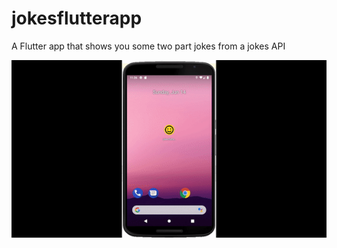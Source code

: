 # jokesflutterapp

A Flutter app that shows you some two part jokes from a jokes API

![](app_demostration.gif)
